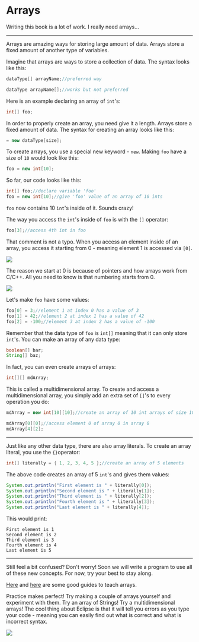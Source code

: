 # Arrays

Writing this book is a lot of work. I really need arrays...

---

Arrays are amazing ways for storing large amount of data. Arrays store a fixed amount of another type of variables.

Imagine that arrays are ways to store a collection of data. The syntax looks like this:

```java
dataType[] arrayName;//preferred way

dataType arrayName[];//works but not preferred
```

Here is an example declaring an array of `int`'s:

```java
int[] foo;
```

In order to properly create an array, you need give it a length. Arrays store a fixed amount of data. The syntax for creating an array looks like this:

```java
= new dataType[size];
```

To create arrays, you use a special new keyword - `new`. Making `foo` have a size of `10` would look like this:

```java
foo = new int[10];
```

So far, our code looks like this:

```java
int[] foo;//declare variable 'foo'
foo = new int[10];//give 'foo' value of an array of 10 ints
```

`foo` now contains 10 `int`'s inside of it. Sounds crazy!

The way you access the `int`'s inside of `foo` is with the `[]` operator:

```java
foo[3];//access 4th int in foo
```

That comment is not a typo. When you access an element inside of an array, you access it starting from 0 - meaning element 1 is accessed via `[0]`.

![](https://docs.oracle.com/javase/tutorial/figures/java/objects-tenElementArray.gif)

The reason we start at 0 is because of pointers and how arrays work from C/C++. All you need to know is that numbering starts from 0.

![](https://www.tutorialspoint.com/java/images/java_array.jpg)

Let's make `foo` have some values:

```java
foo[0] = 3;//element 1 at index 0 has a value of 3
foo[1] = 42;//element 2 at index 1 has a value of 42
foo[2] = -100;//element 3 at index 2 has a value of -100
```

Remember that the data type of `foo` is `int[]` meaning that it can only store `int`'s. You can make an array of any data type:

```java
boolean[] bar;
String[] baz;
```

In fact, you can even create arrays of arrays:

```java
int[][] mdArray;
```

This is called a multidimensional array. To create and access a multidimensional array, you simply add an extra set of `[]`'s to every operation you do:

```java
mdArray = new int[10][10];//create an array of 10 int arrays of size 10. it has 10 * 10 (100) elements overall

mdArray[0][0];//access element 0 of array 0 in array 0
mdArray[4][2];
```

---

Just like any other data type, there are also array literals. To create an array literal, you use the `{}`operator:

```java
int[] literally = { 1, 2, 3, 4, 5 };//create an array of 5 elements
```

The above code creates an array of 5 `int`'s and gives them values:

```java
System.out.println("First element is " + literally[0]);
System.out.println("Second element is " + literally[1]);
System.out.println("Third element is " + literally[2]);
System.out.println("Fourth element is " + literally[3]);
System.out.println("Last element is " + literally[4]);
```

This would print:

```
First element is 1
Second element is 2
Third element is 3
Fourth element is 4
Last element is 5
```

---

Still feel a bit confused? Don't worry! Soon we will write a program to use all of these new concepts. For now, try your best to stay along.

[Here](https://docs.oracle.com/javase/tutorial/java/nutsandbolts/arrays.html) and [here](https://www.tutorialspoint.com/java/java_arrays.htm) are some good guides to teach arrays.

Practice makes perfect! Try making a couple of arrays yourself and experiment with them. Try an array of Strings! Try a multidimensional arrays! The cool thing about Eclipse is that it will tell you errors as you type your code - meaning you can easily find out what is correct and what is incorrect syntax.

![](https://imgs.xkcd.com/comics/donald_knuth.png)

